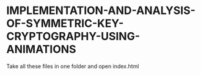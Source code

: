 # IMPLEMENTATION-AND-ANALYSIS-OF-SYMMETRIC-KEY-CRYPTOGRAPHY-USING-ANIMATIONS
Take all these files in one folder and open index.html 

